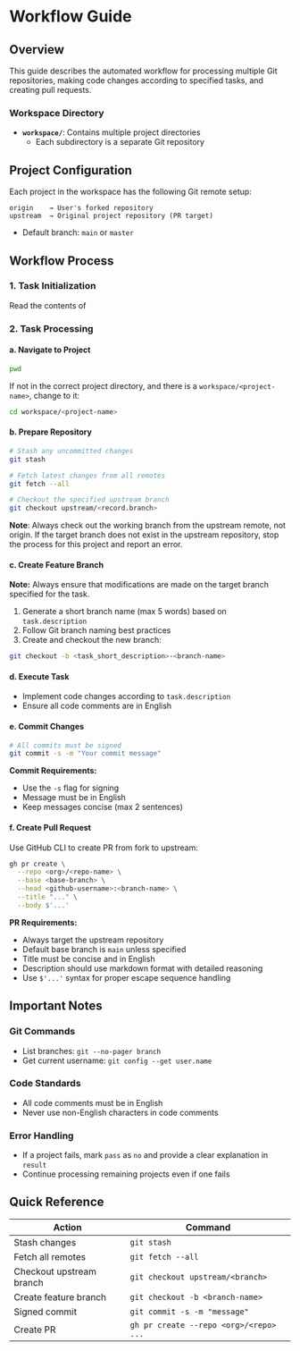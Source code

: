 # Workflow Guide

## Overview

This guide describes the automated workflow for processing multiple Git repositories, making code changes according to specified tasks, and creating pull requests.

### Workspace Directory

- **`workspace/`**: Contains multiple project directories
  - Each subdirectory is a separate Git repository

## Project Configuration

Each project in the workspace has the following Git remote setup:

```
origin    → User's forked repository
upstream  → Original project repository (PR target)
```

- Default branch: `main` or `master`

## Workflow Process

### 1. Task Initialization

Read the contents of <task>

### 2. Task Processing

#### a. Navigate to Project

```bash
pwd
```

If not in the correct project directory, and there is a `workspace/<project-name>`, change to it:

```bash
cd workspace/<project-name>
```

#### b. Prepare Repository

```bash
# Stash any uncommitted changes
git stash

# Fetch latest changes from all remotes
git fetch --all

# Checkout the specified upstream branch
git checkout upstream/<record.branch>
```

**Note**: Always check out the working branch from the upstream remote, not origin. If the target branch does not exist in the upstream repository, stop the process for this project and report an error.

#### c. Create Feature Branch

**Note:** Always ensure that modifications are made on the target branch specified for the task.

1. Generate a short branch name (max 5 words) based on `task.description`
2. Follow Git branch naming best practices
3. Create and checkout the new branch:

```bash
git checkout -b <task_short_description>-<branch-name>
```

#### d. Execute Task

- Implement code changes according to `task.description`
- Ensure all code comments are in English

#### e. Commit Changes

```bash
# All commits must be signed
git commit -s -m "Your commit message"
```

**Commit Requirements:**

- Use the `-s` flag for signing
- Message must be in English
- Keep messages concise (max 2 sentences)

#### f. Create Pull Request

Use GitHub CLI to create PR from fork to upstream:

```bash
gh pr create \
  --repo <org>/<repo-name> \
  --base <base-branch> \
  --head <github-username>:<branch-name> \
  --title "..." \
  --body $'...'
```

**PR Requirements:**

- Always target the upstream repository
- Default base branch is `main` unless specified
- Title must be concise and in English
- Description should use markdown format with detailed reasoning
- Use `$'...'` syntax for proper escape sequence handling

## Important Notes

### Git Commands

- List branches: `git --no-pager branch`
- Get current username: `git config --get user.name`

### Code Standards

- All code comments must be in English
- Never use non-English characters in code comments

### Error Handling

- If a project fails, mark `pass` as `no` and provide a clear explanation in `result`
- Continue processing remaining projects even if one fails

## Quick Reference

| Action                   | Command                                     |
| ------------------------ | ------------------------------------------- |
| Stash changes            | `git stash`                                 |
| Fetch all remotes        | `git fetch --all`                           |
| Checkout upstream branch | `git checkout upstream/<branch>`            |
| Create feature branch    | `git checkout -b <branch-name>`             |
| Signed commit            | `git commit -s -m "message"`                |
| Create PR                | `gh pr create --repo <org>/<repo> ...`      |
